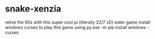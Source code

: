 # snake-xenzia
relive the 90s with this super cool pi (literally 22/7 xD) eater game
install windows curses to play this game using
py.exe -m pip install windows -curses
